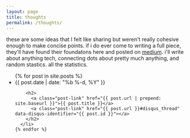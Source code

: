 ```yaml
---
layout: page
title: thoughts
permalink: /thoughts/
---
```


these are some ideas that I felt like sharing but weren't really cohesive enough to make concise points. if i do ever come to writing a full piece, they'll have found their foundatons here and posted on [medium](https://www.medium.com/@aranibatta). i'll write about anything tech, connecting dots about pretty much anything, and random stastics. all the statistics.
<div class="home">

  <ul class="post-list">
    {% for post in site.posts %}
      <li>
        <span class="post-meta">{{ post.date | date: "%b %-d, %Y" }}</span>

        <h2>
          <a class="post-link" href="{{ post.url | prepend: site.baseurl }}">{{ post.title }}</a>
		  <a class="post-link" href="{{ post.url }}#disqus_thread" data-disqus-identifier="{{ post.id }}"></a>
        </h2>
      </li>
    {% endfor %}
  </ul>

</div>


<script id="dsq-count-scr" src="//arani.disqus.com/count.js" async></script>